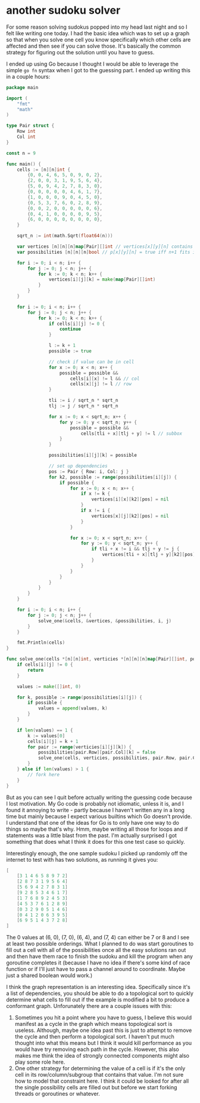 # another sudoku solver

For some reason solving sudokus popped into my head last night and so I felt like
writing one today. I had the basic idea which was to set up a graph so that when
you solve one cell you know specifically which other cells are affected and then
see if you can solve those. It's basically the common strategy for figuring out
the solution until you have to guess.

I ended up using Go because I thought I would be able to leverage the simple
`go fn` syntax when I got to the guessing part. I ended up writing this in a couple
hours:

<!-- markdownlint-disable line-length -->
```go
package main

import (
    "fmt"
    "math"
)

type Pair struct {
    Row int
    Col int
}

const n = 9

func main() {
    cells := [n][n]int {
        {0, 0, 4, 6, 5, 0, 9, 0, 2},
        {2, 0, 0, 3, 1, 9, 5, 6, 4},
        {5, 0, 9, 4, 2, 7, 8, 3, 0},
        {0, 0, 0, 0, 0, 4, 6, 1, 7},
        {1, 0, 0, 0, 9, 0, 4, 5, 0},
        {0, 5, 3, 7, 6, 0, 2, 8, 9},
        {0, 0, 2, 0, 0, 0, 0, 0, 6},
        {0, 4, 1, 0, 0, 0, 0, 9, 5},
        {6, 0, 0, 0, 0, 0, 0, 0, 0},
    }

    sqrt_n := int(math.Sqrt(float64(n)))

    var vertices [n][n][n]map[Pair][]int // vertices[x][y][n] contains pairs whose constraints change if n+1 is inserted into cells[x][y]
    var possibilities [n][n][n]bool // p[x][y][n] = true iff n+1 fits in cells[x][y]

    for i := 0; i < n; i++ {
        for j := 0; j < n; j++ {
            for k := 0; k < n; k++ {
                vertices[i][j][k] = make(map[Pair][]int)
            }
        }
    }

    for i := 0; i < n; i++ {
        for j := 0; j < n; j++ {
            for k := 0; k < n; k++ {
                if cells[i][j] != 0 {
                    continue
                }

                l := k + 1
                possible := true

                // check if value can be in cell
                for x := 0; x < n; x++ {
                    possible = possible &&
                        cells[i][x] != l && // col
                        cells[x][j] != l // row
                }

                tli := i / sqrt_n * sqrt_n
                tlj := j / sqrt_n * sqrt_n

                for x := 0; x < sqrt_n; x++ {
                    for y := 0; y < sqrt_n; y++ {
                        possible = possible &&
                            cells[tli + x][tlj + y] != l // subbox
                    }
                }

                possibilities[i][j][k] = possible

                // set up dependencies
                pos := Pair { Row: i, Col: j }
                for k2, possible := range(possibilities[i][j]) {
                    if possible {
                        for x := 0; x < n; x++ {
                            if x != k {
                                vertices[i][x][k2][pos] = nil
                            }
                            if x != i {
                                vertices[x][j][k2][pos] = nil
                            }
                        }

                        for x := 0; x < sqrt_n; x++ {
                            for y := 0; y < sqrt_n; y++ {
                                if tli + x != i && tlj + y != j {
                                    vertices[tli + x][tlj + y][k2][pos] = nil
                                }
                            }
                        }
                    }
                }
            }
        }
    }

    for i := 0; i < n; i++ {
        for j := 0; j < n; j++ {
            solve_one(&cells, &vertices, &possibilities, i, j)
        }
    }

    fmt.Println(cells)
}

func solve_one(cells *[n][n]int, verticies *[n][n][n]map[Pair][]int, possibilities *[n][n][n]bool, i, j int) {
    if cells[i][j] != 0 {
        return
    }

    values := make([]int, 0)

    for k, possible := range(possibilities[i][j]) {
        if possible {
            values = append(values, k)
        }
    }

    if len(values) == 1 {
        k := values[0]
        cells[i][j] = k + 1
        for pair := range(verticies[i][j][k]) {
            possibilities[pair.Row][pair.Col][k] = false
            solve_one(cells, verticies, possibilities, pair.Row, pair.Col)
        }
    } else if len(values) > 1 {
        // fork here
    }
}
```
<!-- markdownlint-enable line-length -->

But as you can see I quit before actually writing the guessing code because I lost
motivation. My Go code is probably not idiomatic, unless it is, and I found it annoying
to write - partly because I haven't written any in a long time but mainly because
I expect various builtins which Go doesn't provide. I understand that one of the
ideas for Go is to only have one way to do things so maybe that's why. Hmm, maybe
writing all those for loops and if statements was a little blast from the past.
I'm actually surprised I got something that does what I think it does for this one
test case so quickly.

Interestingly enough, the one sample sudoku I picked up randomly off the internet
to test with has two solutions, as running it gives you:

```go
[
    [3 1 4 6 5 8 9 7 2]
    [2 8 7 3 1 9 5 6 4]
    [5 6 9 4 2 7 8 3 1]
    [9 2 8 5 3 4 6 1 7]
    [1 7 6 8 9 2 4 5 3]
    [4 5 3 7 6 1 2 8 9]
    [0 3 2 9 0 5 1 4 6]
    [0 4 1 2 0 6 3 9 5]
    [6 9 5 1 4 3 7 2 8]
]
```

The 0 values at (6, 0), (7, 0), (6, 4), and (7, 4) can either be 7 or 8 and I see
at least two possible orderings. What I planned to do was start goroutines to fill
out a cell with all of the possibilities once all the easy solutions ran out and
then have them race to finish the sudoku and kill the program when any goroutine
completes it (because I have no idea if there's some kind of race function or if
I'll just have to pass a channel around to coordinate. Maybe just a shared boolean
would work.)

I think the graph representation is an interesting idea. Specifically since it's
a list of dependencies, you should be able to do a topological sort to quickly determine
what cells to fill out if the example is modified a bit to produce a conformant
graph. Unforunately there are a couple issues with this:

1. Sometimes you hit a point where you have to guess, I believe this would manifest
   as a cycle in the graph which means topological sort is useless. Although, maybe
   one idea past this is just to attempt to remove the cycle and then perform a
   topological sort. I haven't put much thought into what this means but I think
   it would kill performance as you would have try removing each path in the cycle.
   However, this also makes me think the idea of strongly connected components might
   also play some role here.
2. One other strategy for determining the value of a cell is if it's the only cell
   in its row/column/subgroup that contains that value. I'm not sure how to model
   that constraint here. I think it could be looked for after all the single possibility
   cells are filled out but before we start forking threads or goroutines or whatever.
